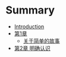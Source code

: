 # Summary

* [Introduction](README.md)
* [第1章](chapter1/README.md)
   * [关于简单的故事](chapter1/a-simple-story.md)
* [第2章 明确认识](chapter2/README.md)

